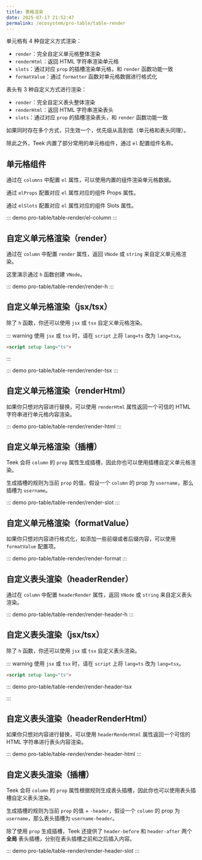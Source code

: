 ```yaml
---
title: 表格渲染
date: 2025-07-17 21:52:47
permalink: /ecosystem/pro-table/table-render
---
```


单元格有 4 种自定义方式渲染：

- `render`：完全自定义单元格整体渲染
- `renderHtml`：返回 HTML 字符串渲染单元格
- `slots`：通过对应 `prop` 的插槽渲染单元格，和 `render` 函数功能一致
- `formatValue`：通过 `formatter` 函数对单元格数据进行格式化

表头有 3 种自定义方式进行渲染：

- `render`：完全自定义表头整体渲染
- `renderHtml`：返回 HTML 字符串渲染表头
- `slots`：通过对应 `prop` 的插槽渲染表头，和 `render` 函数功能一致

如果同时存在多个方式，只生效一个，优先级从高到低（单元格和表头同理）。

除此之外，Teek 内置了部分常用的单元格组件，通过 `el` 配置组件名称。

## 单元格组件

通过在 `columns` 中配置 `el` 属性，可以使用内置的组件渲染单元格数据。

通过 `elProps` 配置对应 `el` 属性对应的组件 Props 属性。

通过 `elSlots` 配置对应 `el` 属性对应的组件 Slots 属性。

::: demo
pro-table/table-render/el-column
:::

## 自定义单元格渲染（render）

通过在 `column` 中配置 `render` 属性，返回 `VNode` 或 `string` 来自定义单元格渲染。

这里演示通过 `h` 函数创建 `VNode`。

::: demo
pro-table/table-render/render-h
:::

## 自定义单元格渲染（jsx/tsx）

除了 `h` 函数，你还可以使用 `jsx` 或 `tsx` 自定义单元格渲染。

::: warning
使用 `jsx` 或 `tsx` 时，请在 `script` 上将 `lang=ts` 改为 `lang=tsx`。

```html
<script setup lang="ts">
```

:::

::: demo
pro-table/table-render/render-tsx
:::

## 自定义单元格渲染（renderHtml）

如果你只想对内容进行替换，可以使用 `renderHtml` 属性返回一个可信的 HTML 字符串进行单元格内容渲染。

::: demo
pro-table/table-render/render-html
:::

## 自定义单元格渲染（插槽）

Teek 会将 `column` 的 `prop` 属性生成插槽，因此你也可以使用插槽自定义单元格渲染。

生成插槽的规则为当前 `prop` 的值，假设一个 `column` 的 prop 为 `username`，那么插槽为 `username`。

::: demo
pro-table/table-render/render-slot
:::

## 自定义单元格渲染（formatValue）

如果你只想对内容进行格式化，如添加一些前缀或者后缀内容，可以使用 `formatValue` 配置项。

::: demo
pro-table/table-render/render-format
:::

## 自定义表头渲染（headerRender）

通过在 `column` 中配置 `headerRender` 属性，返回 `VNode` 或 `string` 来自定义表头渲染。

::: demo
pro-table/table-render/render-header-h
:::

## 自定义表头渲染（jsx/tsx）

除了 `h` 函数，你还可以使用 `jsx` 或 `tsx` 自定义表头渲染。

::: warning
使用 `jsx` 或 `tsx` 时，请在 `script` 上将 `lang=ts` 改为 `lang=tsx`。

```html
<script setup lang="ts">
```

::: demo
pro-table/table-render/render-header-tsx

:::

## 自定义表头渲染（headerRenderHtml）

如果你只想对内容进行替换，可以使用 `headerRenderHtml` 属性返回一个可信的 HTML 字符串进行表头内容渲染。

::: demo
pro-table/table-render/render-header-html
:::

## 自定义表头渲染（插槽）

Teek 会将 `column` 的 `prop` 属性根据规则生成表头插槽，因此你也可以使用表头插槽自定义表头渲染。

生成插槽的规则为当前 `prop` 的值 + `-header`，假设一个 `column` 的 prop 为 `username`，那么表头插槽为 `username-header`。

除了使用 `prop` 生成插槽，Teek 还提供了 `header-before` 和 `header-after` 两个 **全局** 表头插槽，分别在表头插槽之前和之后插入内容。

::: demo
pro-table/table-render/render-header-slot
:::
